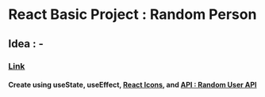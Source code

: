 # React Basic Project : Random Person

## Idea : -

### [Link](https://react-basic-project-random-person.netlify.app)

#### Create using useState, useEffect, [React Icons](https://react-icons.github.io/react-icons/), and [API : Random User API](https://randomuser.me/api)
